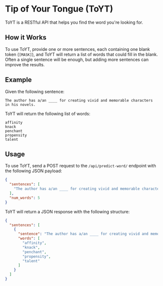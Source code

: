 # Tip of Your Tongue (ToYT)
ToYT is a RESTful API that helps you find the word you're looking for. 

## How it Works
To use ToYT, provide one or more sentences, each containing one blank token (`[MASK]`), and ToYT will return a list 
of words that could fill in the blank. Often a single sentence will be enough, but adding more sentences can improve
the results.

## Example
Given the following sentence:
```
The author has a/an ____ for creating vivid and memorable characters in his novels.
```

ToYT will return the following list of words:
```
affinity
knack
penchant
propensity
talent
```

## Usage
To use ToYT, send a POST request to the `/api/predict-word/` endpoint with the following JSON payload:
```json
{
  "sentences": [
    "The author has a/an ____ for creating vivid and memorable characters in his novels."
  ],
  "num_words": 5
}
```

ToYT will return a JSON response with the following structure:
```json
{
  "sentences": [
    {
      "sentence": "The author has a/an ____ for creating vivid and memorable characters in his novels.",
      "words": [
        "affinity",
        "knack",
        "penchant",
        "propensity",
        "talent"
      ]
    }
  ]
}
```